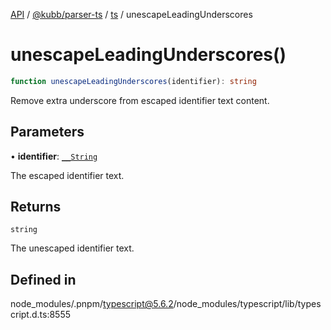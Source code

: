 [API](../../../../../packages.md) / [@kubb/parser-ts](../../../index.md) / [ts](../index.md) / unescapeLeadingUnderscores

# unescapeLeadingUnderscores()

```ts
function unescapeLeadingUnderscores(identifier): string
```

Remove extra underscore from escaped identifier text content.

## Parameters

• **identifier**: [`__String`](../type-aliases/String.md)

The escaped identifier text.

## Returns

`string`

The unescaped identifier text.

## Defined in

node\_modules/.pnpm/typescript@5.6.2/node\_modules/typescript/lib/typescript.d.ts:8555
